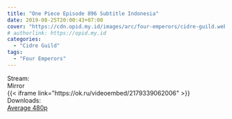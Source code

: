 ```yaml
---
title: "One Piece Episode 896 Subtitle Indonesia"
date: 2019-08-25T20:00:43+07:00
cover: "https://cdn.opid.my.id/images/arc/four-emperors/cidre-guild.webp" # Optional, cover
# authorlink: https://opid.my.id
categories:
  - "Cidre Guild"
tags:
  - "Four Emperors"
---
```

<div class="ui menu violet borderless inverted">
  <div class="header item active">
        Stream:
    </div>
  <a class="active item" data-tab="mirror">
    <i class="odnoklassniki icon"></i> Mirror
  </a>
</div>
<div class="ui bottom attached tab segment active" style="border:0 !important;" data-tab="mirror">
{{< iframe link="https://ok.ru/videoembed/2179339062006" >}}
</div>
<div class="ui menu violet borderless inverted">
  <div class="header item active">
        Downloads:
    </div>
  <a class="item nounderline" href="https://ouo.io/nEwlip" target="_blank" rel="dofollow"><i class="google drive icon"></i>
    Average 480p</a>
</div>